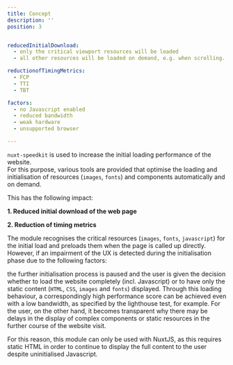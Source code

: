```yaml
---
title: Concept
description: ''
position: 3


reducedInitialDownload:
  - only the critical viewport resources will be loaded
  - all other resources will be loaded on demand, e.g. when scrolling.

reductionofTimingMetrics:
  - FCP
  - TTI
  - TBT

factors: 
  - no Javascript enabled
  - reduced bandwidth
  - weak hardware
  - unsupported browser

---
```



`nuxt-speedkit` is used to increase the initial loading performance of the website.  
For this purpose, various tools are provided that optimise the loading and initialisation of resources (`images`, `fonts`) and components automatically and on demand.

This has the following impact:

**1. Reduced initial download of the web page**
<list type="success" :items="reducedInitialDownload"></list>

**2. Reduction of timing metrics**
<list type="success" :items="reductionofTimingMetrics"></list>

The module recognises the critical resources (`images`, `fonts`, `javascript`) for the initial load and preloads them when the page is called up directly. However, if an impairment of the UX is detected during the initialisation phase due to the following factors:

<list type="info" :items="factors"></list>

the further initialisation process is paused and the user is given the decision whether to load the website completely (incl. Javascript) or to have only the static content (`HTML`, `CSS`, `images` and `fonts`) displayed. Through this loading behaviour, a correspondingly high performance score can be achieved even with a low bandwidth, as specified by the lighthouse test, for example. For the user, on the other hand, it becomes transparent why there may be delays in the display of complex components or static resources in the further course of the website visit.

For this reason, this module can only be used with NuxtJS, as this requires static HTML in order to continue to display the full content to the user despite uninitialised Javascript.

